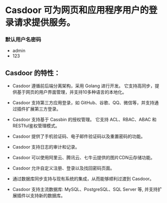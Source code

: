 # Casdoor 可为网页和应用程序用户的登录请求提供服务。

### 默认用户名密码
- admin
- 123

## Casdoor 的特性：
- Casdoor 遵循前后端分离架构，采用 Golang 进行开发。 它支持高同步，提供基于网页的用户界面管理，并支持10多种语言的本地化。

- Casdoor 支持第三方应用登录，如 GitHub、谷歌、QQ、微信等，并支持通过插件扩展第三方登录。

- Casdoor 支持基于 Cassbin 的授权管理。 它支持 ACL、RBAC、ABAC 和 RESTful鉴权管理模式。

- Casdoor 提供了手机验证码、电子邮件验证码以及重置密码的功能。

- Casdoor 支持日志的审计和记录。

- Casdoor 可以使用阿里云、腾讯云、七牛云提供的图片CDN云存储功能。

- Casdoor 允许自定义注册、登录以及找回密码页面。

- 通过数据库同步支持与现有系统的集成，从而能够顺利过渡到 Casdoor。

- Casdoor 支持主流数据库: MySQL、PostgreSQL、SQL Server 等, 并支持扩展插件以支持新的数据库。